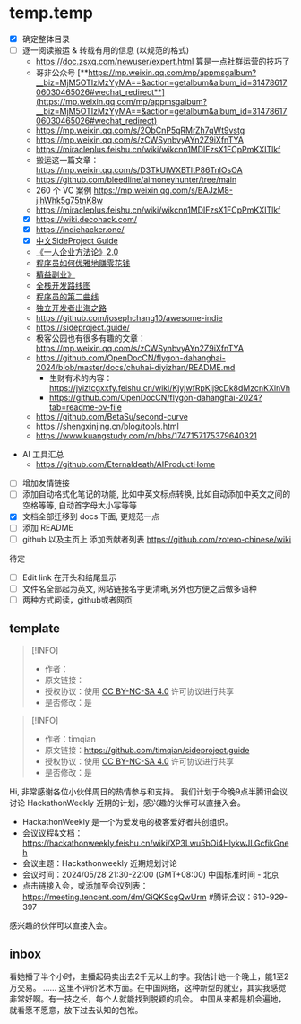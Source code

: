 # temp.temp


- [x] 确定整体目录
- [ ] 逐一阅读搬运 & 转载有用的信息 (以规范的格式) 
    - https://doc.zsxq.com/newuser/expert.html 算是一点社群运营的技巧了
    - 哥非公众号 [**https://mp.weixin.qq.com/mp/appmsgalbum?__biz=MjM5OTIzMzYyMA==&action=getalbum&album_id=3147861706030465026#wechat_redirect**](https://mp.weixin.qq.com/mp/appmsgalbum?__biz=MjM5OTIzMzYyMA==&action=getalbum&album_id=3147861706030465026#wechat_redirect)
    - https://mp.weixin.qq.com/s/2ObCnP5gRMrZh7qWt9vstg
    - https://mp.weixin.qq.com/s/zCWSynbvyAYn2Z9iXfnTYA
    - https://miracleplus.feishu.cn/wiki/wikcnn1MDIFzsX1FCpPmKXITlkf
    - 搬运这一篇文章： https://mp.weixin.qq.com/s/D3TkUIWXBTltP86TnlOsOA
    - https://github.com/bleedline/aimoneyhunter/tree/main
    - 260 个 VC 案例 https://mp.weixin.qq.com/s/BAJzM8-jihWhk5g75tnK8w
    - https://miracleplus.feishu.cn/wiki/wikcnn1MDIFzsX1FCpPmKXITlkf
    - [x] https://wiki.decohack.com/
    - [x] https://indiehacker.one/
    - [x] [中文SideProject Guide](https://sideproject.guide/idea)
    - [《一人企业方法论》2.0 ](https://github.com/easychen/one-person-businesses-methodology-v2.0)
    - [程序员如何优雅地赚零花钱](https://github.com/easychen/howto-make-more-money)
    - [精益副业》](https://github.com/easychen/lean-side-bussiness)
    - [全栈开发路线图](https://learnku.com/articles/68565)
    - [程序员的第二曲线](https://symbol.iamkasong.com/)
    - [独立开发者出海之路](https://github.com/hua1995116/indiehackers-steps)
    - https://github.com/josephchang10/awesome-indie
    - https://sideproject.guide/
    - 极客公园也有很多有趣的文章： https://mp.weixin.qq.com/s/zCWSynbvyAYn2Z9iXfnTYA
    - https://github.com/OpenDocCN/flygon-dahanghai-2024/blob/master/docs/chuhai-diyizhan/README.md
        - 生财有术的内容： https://jviztcgxxfy.feishu.cn/wiki/KjyjwfRpKij9cDk8dMzcnKXlnVh
        - https://github.com/OpenDocCN/flygon-dahanghai-2024?tab=readme-ov-file
    - https://github.com/BetaSu/second-curve
    - https://shengxinjing.cn/blog/tools.html
    - https://www.kuangstudy.com/m/bbs/1747157175379640321
- AI 工具汇总
    - https://github.com/Eternaldeath/AIProductHome
    
- [ ] 增加友情链接
- [ ] 添加自动格式化笔记的功能, 比如中英文标点转换, 比如自动添加中英文之间的空格等等, 自动首字母大小写等等
- [x] 文档全部迁移到 docs 下面, 更规范一点
- [ ] 添加 README
- [ ] github 以及主页上 添加贡献者列表 https://github.com/zotero-chinese/wiki

待定
- [ ] Edit link 在开头和结尾显示
- [ ] 文件名全部起为英文, 网站链接名字更清晰,另外也方便之后做多语种
- [ ] 两种方式阅读，github或者网页

## template
> [!INFO]
> - 作者：
> - 原文链接：
> - 授权协议：使用 [CC BY-NC-SA 4.0](https://creativecommons.org/licenses/by-nc-sa/4.0/) 许可协议进行共享
> - 是否修改：是



> [!INFO]
> - 作者：timqian
> - 原文链接：https://github.com/timqian/sideproject.guide
> - 授权协议：使用 [CC BY-NC-SA 4.0](https://creativecommons.org/licenses/by-nc-sa/4.0/) 许可协议进行共享
> - 是否修改：是


Hi, 非常感谢各位小伙伴周日的热情参与和支持。
我们计划于今晚9点半腾讯会议讨论 HackathonWeekly 近期的计划，感兴趣的伙伴可以直接入会。

- HackathonWeekly 是一个为爱发电的极客爱好者共创组织。
- 会议议程&文档：  https://hackathonweekly.feishu.cn/wiki/XP3Lwu5bOi4HlykwJLGcfikGneh
- 会议主题：Hackathonweekly 近期规划讨论
- 会议时间：2024/05/28 21:30-22:00 (GMT+08:00) 中国标准时间 - 北京
- 点击链接入会，或添加至会议列表：
https://meeting.tencent.com/dm/GiQKScgQwUrm
#腾讯会议：610-929-397

感兴趣的伙伴可以直接入会。


## inbox



看她播了半个小时，主播起码卖出去2千元以上的字。我估计她一个晚上，能1至2万交易。
……
这里不评价艺术方面。在中国网络，这种新型的就业，其实我感觉非常好啊。有一技之长，每个人就能找到脱颖的机会。
中国从来都是机会遍地，就看愿不愿意，放下过去认知的包袱。
